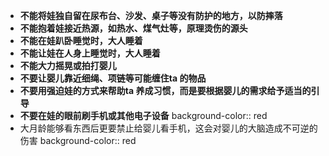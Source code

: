 - **不能将娃独自留在尿布台、沙发、桌子等没有防护的地方，以防摔落**
- **不能抱着娃接近热源，如热水、煤气灶等，原理烫伤的源头**
- **不能在娃趴卧睡觉时，大人睡着**
- **不能让娃在人身上睡觉时，大人睡着**
- **不能大力摇晃或拍打婴儿**
- **不要让婴儿靠近细绳、项链等可能缠住ta 的物品**
- **不要用强迫娃的方式来帮助ta 养成习惯，而是要根据婴儿的需求给予适当的引导**
- **不要在娃的眼前刷手机或其他电子设备**
  background-color:: red
- 大月龄能够看东西后更要禁止给婴儿看手机，这会对婴儿的大脑造成不可逆的伤害
  background-color:: red